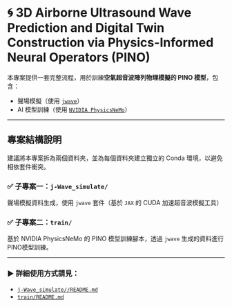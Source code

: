 # 🌀 3D Airborne Ultrasound Wave Prediction and Digital Twin Construction via Physics-Informed Neural Operators (PINO)

本專案提供一套完整流程，用於訓練**空氣超音波陣列物理模擬的 PINO 模型**，包含：

- 聲場模擬（使用 [`jwave`](https://github.com/ucl-bug/jwave)）
- AI 模型訓練（使用 [`NVIDIA PhysicsNeMo`](https://developer.nvidia.com/physicsnemo)）

---

## 專案結構說明

建議將本專案拆為兩個資料夾，並為每個資料夾建立獨立的 Conda 環境，以避免相依套件衝突。

### ✅ 子專案一：`j-Wave_simulate/`
聲場模擬資料生成，使用 `jwave` 套件（基於 `JAX` 的 CUDA 加速超音波模擬工具）

### ✅ 子專案二：`train/`
基於 NVIDIA PhysicsNeMo 的 PINO 模型訓練腳本，透過 `jwave` 生成的資料進行PINO模型訓練。

---

### ► 詳細使用方式請見：
- [`j-Wave_simulate//README.md`](./Trainingdata_generation/README.md)
- [`train/README.md`](./Train/README.md)

